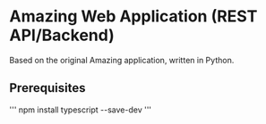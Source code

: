 # Amazing Web Application (REST API/Backend)

Based on the original Amazing application, written in Python.

## Prerequisites

'''
npm install typescript --save-dev
'''
